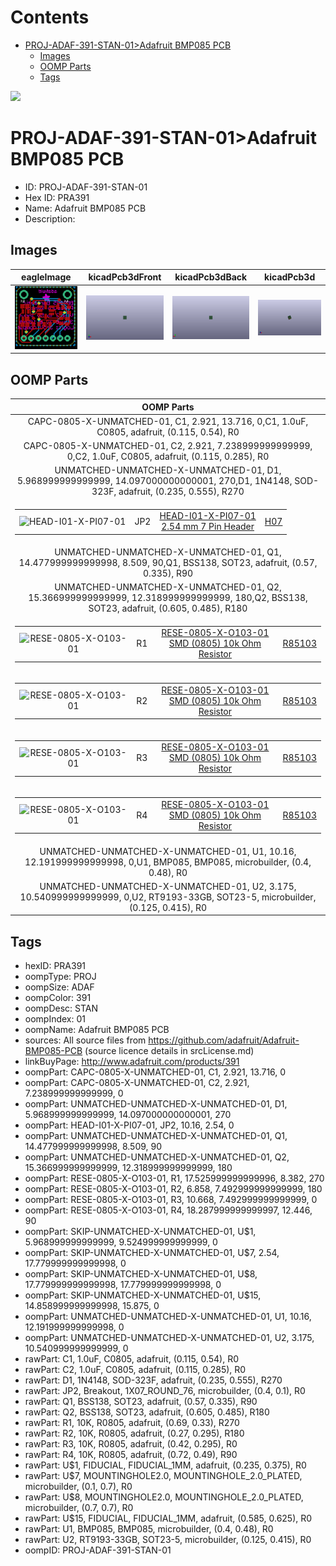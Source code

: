 



Contents
========

* [PROJ-ADAF-391-STAN-01>Adafruit BMP085 PCB](#proj-adaf-391-stan-01adafruit-bmp085-pcb)
	* [Images](#images)
	* [OOMP Parts](#oomp-parts)
	* [Tags](#tags)
  
![][im]
# PROJ-ADAF-391-STAN-01>Adafruit BMP085 PCB

- ID: PROJ-ADAF-391-STAN-01
- Hex ID: PRA391
- Name: Adafruit BMP085 PCB
- Description: 

## Images
  
  

|eagleImage|kicadPcb3dFront|kicadPcb3dBack|kicadPcb3d|
| :---: | :---: | :---: | :---: |
|[![eagleImage](eagleImage_140.png)](eagleImage_600.png)|[![kicadPcb3dFront](kicadPcb3dFront_140.png)](kicadPcb3dFront_600.png)|[![kicadPcb3dBack](kicadPcb3dBack_140.png)](kicadPcb3dBack_600.png)|[![kicadPcb3d](kicadPcb3d_140.png)](kicadPcb3d_600.png)|

## OOMP Parts
  

|OOMP Parts|
| :---: |
|CAPC-0805-X-UNMATCHED-01, C1, 2.921, 13.716, 0,C1, 1.0uF, C0805, adafruit, (0.115, 0.54), R0|
|CAPC-0805-X-UNMATCHED-01, C2, 2.921, 7.238999999999999, 0,C2, 1.0uF, C0805, adafruit, (0.115, 0.285), R0|
|UNMATCHED-UNMATCHED-X-UNMATCHED-01, D1, 5.968999999999999, 14.097000000000001, 270,D1, 1N4148, SOD-323F, adafruit, (0.235, 0.555), R270|
|<table><tr><td>![HEAD-I01-X-PI07-01](https://raw.githubusercontent.com/oomlout/oomlout_OOMP_parts/main/HEAD-I01-X-PI07-01/image_140.jpg)</td><td> JP2</td><td>[HEAD-I01-X-PI07-01<br>2.54 mm 7 Pin Header](https://github.com/oomlout/oomlout_OOMP_parts/tree/main/HEAD-I01-X-PI07-01/)</td><td>[H07](https://github.com/oomlout/oomlout_OOMP_parts/tree/main/HEAD-I01-X-PI07-01/)</td></tr></table>|
|UNMATCHED-UNMATCHED-X-UNMATCHED-01, Q1, 14.477999999999998, 8.509, 90,Q1, BSS138, SOT23, adafruit, (0.57, 0.335), R90|
|UNMATCHED-UNMATCHED-X-UNMATCHED-01, Q2, 15.366999999999999, 12.318999999999999, 180,Q2, BSS138, SOT23, adafruit, (0.605, 0.485), R180|
|<table><tr><td>![RESE-0805-X-O103-01](https://raw.githubusercontent.com/oomlout/oomlout_OOMP_parts/main/RESE-0805-X-O103-01/image_140.jpg)</td><td> R1</td><td>[RESE-0805-X-O103-01<br>SMD (0805) 10k Ohm Resistor](https://github.com/oomlout/oomlout_OOMP_parts/tree/main/RESE-0805-X-O103-01/)</td><td>[R85103](https://github.com/oomlout/oomlout_OOMP_parts/tree/main/RESE-0805-X-O103-01/)</td></tr></table>|
|<table><tr><td>![RESE-0805-X-O103-01](https://raw.githubusercontent.com/oomlout/oomlout_OOMP_parts/main/RESE-0805-X-O103-01/image_140.jpg)</td><td> R2</td><td>[RESE-0805-X-O103-01<br>SMD (0805) 10k Ohm Resistor](https://github.com/oomlout/oomlout_OOMP_parts/tree/main/RESE-0805-X-O103-01/)</td><td>[R85103](https://github.com/oomlout/oomlout_OOMP_parts/tree/main/RESE-0805-X-O103-01/)</td></tr></table>|
|<table><tr><td>![RESE-0805-X-O103-01](https://raw.githubusercontent.com/oomlout/oomlout_OOMP_parts/main/RESE-0805-X-O103-01/image_140.jpg)</td><td> R3</td><td>[RESE-0805-X-O103-01<br>SMD (0805) 10k Ohm Resistor](https://github.com/oomlout/oomlout_OOMP_parts/tree/main/RESE-0805-X-O103-01/)</td><td>[R85103](https://github.com/oomlout/oomlout_OOMP_parts/tree/main/RESE-0805-X-O103-01/)</td></tr></table>|
|<table><tr><td>![RESE-0805-X-O103-01](https://raw.githubusercontent.com/oomlout/oomlout_OOMP_parts/main/RESE-0805-X-O103-01/image_140.jpg)</td><td> R4</td><td>[RESE-0805-X-O103-01<br>SMD (0805) 10k Ohm Resistor](https://github.com/oomlout/oomlout_OOMP_parts/tree/main/RESE-0805-X-O103-01/)</td><td>[R85103](https://github.com/oomlout/oomlout_OOMP_parts/tree/main/RESE-0805-X-O103-01/)</td></tr></table>|
|UNMATCHED-UNMATCHED-X-UNMATCHED-01, U1, 10.16, 12.191999999999998, 0,U1, BMP085, BMP085, microbuilder, (0.4, 0.48), R0|
|UNMATCHED-UNMATCHED-X-UNMATCHED-01, U2, 3.175, 10.540999999999999, 0,U2, RT9193-33GB, SOT23-5, microbuilder, (0.125, 0.415), R0|

## Tags

- hexID: PRA391
- oompType: PROJ
- oompSize: ADAF
- oompColor: 391
- oompDesc: STAN
- oompIndex: 01
- oompName: Adafruit BMP085 PCB
- sources: All source files from https://github.com/adafruit/Adafruit-BMP085-PCB (source licence details in srcLicense.md)
- linkBuyPage: http://www.adafruit.com/products/391
- oompPart: CAPC-0805-X-UNMATCHED-01, C1, 2.921, 13.716, 0
- oompPart: CAPC-0805-X-UNMATCHED-01, C2, 2.921, 7.238999999999999, 0
- oompPart: UNMATCHED-UNMATCHED-X-UNMATCHED-01, D1, 5.968999999999999, 14.097000000000001, 270
- oompPart: HEAD-I01-X-PI07-01, JP2, 10.16, 2.54, 0
- oompPart: UNMATCHED-UNMATCHED-X-UNMATCHED-01, Q1, 14.477999999999998, 8.509, 90
- oompPart: UNMATCHED-UNMATCHED-X-UNMATCHED-01, Q2, 15.366999999999999, 12.318999999999999, 180
- oompPart: RESE-0805-X-O103-01, R1, 17.525999999999996, 8.382, 270
- oompPart: RESE-0805-X-O103-01, R2, 6.858, 7.492999999999999, 180
- oompPart: RESE-0805-X-O103-01, R3, 10.668, 7.492999999999999, 0
- oompPart: RESE-0805-X-O103-01, R4, 18.287999999999997, 12.446, 90
- oompPart: SKIP-UNMATCHED-X-UNMATCHED-01, U$1, 5.968999999999999, 9.524999999999999, 0
- oompPart: SKIP-UNMATCHED-X-UNMATCHED-01, U$7, 2.54, 17.779999999999998, 0
- oompPart: SKIP-UNMATCHED-X-UNMATCHED-01, U$8, 17.779999999999998, 17.779999999999998, 0
- oompPart: SKIP-UNMATCHED-X-UNMATCHED-01, U$15, 14.858999999999998, 15.875, 0
- oompPart: UNMATCHED-UNMATCHED-X-UNMATCHED-01, U1, 10.16, 12.191999999999998, 0
- oompPart: UNMATCHED-UNMATCHED-X-UNMATCHED-01, U2, 3.175, 10.540999999999999, 0
- rawPart: C1, 1.0uF, C0805, adafruit, (0.115, 0.54), R0
- rawPart: C2, 1.0uF, C0805, adafruit, (0.115, 0.285), R0
- rawPart: D1, 1N4148, SOD-323F, adafruit, (0.235, 0.555), R270
- rawPart: JP2, Breakout, 1X07_ROUND_76, microbuilder, (0.4, 0.1), R0
- rawPart: Q1, BSS138, SOT23, adafruit, (0.57, 0.335), R90
- rawPart: Q2, BSS138, SOT23, adafruit, (0.605, 0.485), R180
- rawPart: R1, 10K, R0805, adafruit, (0.69, 0.33), R270
- rawPart: R2, 10K, R0805, adafruit, (0.27, 0.295), R180
- rawPart: R3, 10K, R0805, adafruit, (0.42, 0.295), R0
- rawPart: R4, 10K, R0805, adafruit, (0.72, 0.49), R90
- rawPart: U$1, FIDUCIAL, FIDUCIAL_1MM, adafruit, (0.235, 0.375), R0
- rawPart: U$7, MOUNTINGHOLE2.0, MOUNTINGHOLE_2.0_PLATED, microbuilder, (0.1, 0.7), R0
- rawPart: U$8, MOUNTINGHOLE2.0, MOUNTINGHOLE_2.0_PLATED, microbuilder, (0.7, 0.7), R0
- rawPart: U$15, FIDUCIAL, FIDUCIAL_1MM, adafruit, (0.585, 0.625), R0
- rawPart: U1, BMP085, BMP085, microbuilder, (0.4, 0.48), R0
- rawPart: U2, RT9193-33GB, SOT23-5, microbuilder, (0.125, 0.415), R0
- oompID: PROJ-ADAF-391-STAN-01



[im]: kicadPcb3d_450.png
